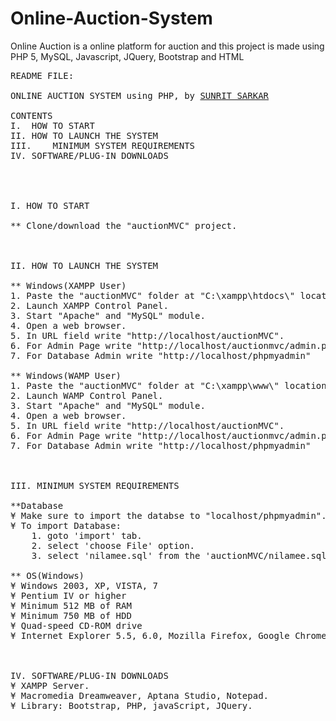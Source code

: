 # Online-Auction-System
Online Auction is a online platform for auction and this project is made using PHP 5, MySQL, Javascript, JQuery, Bootstrap and HTML
<pre>
README FILE:

ONLINE AUCTION SYSTEM using PHP, by <a href="https://github.com/sunrit07">SUNRIT SARKAR</a>

CONTENTS
I.	HOW TO START
II.	HOW TO LAUNCH THE SYSTEM
III.	MINIMUM SYSTEM REQUIREMENTS
IV.	SOFTWARE/PLUG-IN DOWNLOADS




I. HOW TO START

** Clone/download the "auctionMVC" project.



II. HOW TO LAUNCH THE SYSTEM

** Windows(XAMPP User)
1. Paste the "auctionMVC" folder at "C:\xampp\htdocs\" location.
2. Launch XAMPP Control Panel.
3. Start "Apache" and "MySQL" module.
4. Open a web browser.
5. In URL field write "http://localhost/auctionMVC".
6. For Admin Page write "http://localhost/auctionmvc/admin.php".
7. For Database Admin write "http://localhost/phpmyadmin"

** Windows(WAMP User)
1. Paste the "auctionMVC" folder at "C:\xampp\www\" location.
2. Launch WAMP Control Panel.
3. Start "Apache" and "MySQL" module.
4. Open a web browser.
5. In URL field write "http://localhost/auctionMVC".
6. For Admin Page write "http://localhost/auctionmvc/admin.php".
7. For Database Admin write "http://localhost/phpmyadmin"



III. MINIMUM SYSTEM REQUIREMENTS

**Database
¥ Make sure to import the databse to "localhost/phpmyadmin".
¥ To import Database:
	1. goto 'import' tab.
	2. select 'choose File' option.
	3. select 'nilamee.sql' from the 'auctionMVC/nilamee.sql'.

** OS(Windows)
¥ Windows 2003, XP, VISTA, 7
¥ Pentium IV or higher 
¥ Minimum 512 MB of RAM
¥ Minimum 750 MB of HDD
¥ Quad-speed CD-ROM drive
¥ Internet Explorer 5.5, 6.0, Mozilla Firefox, Google Chrome



IV. SOFTWARE/PLUG-IN DOWNLOADS 
¥ XAMPP Server.
¥ Macromedia Dreamweaver, Aptana Studio, Notepad.
¥ Library: Bootstrap, PHP, javaScript, JQuery.

</pre>
